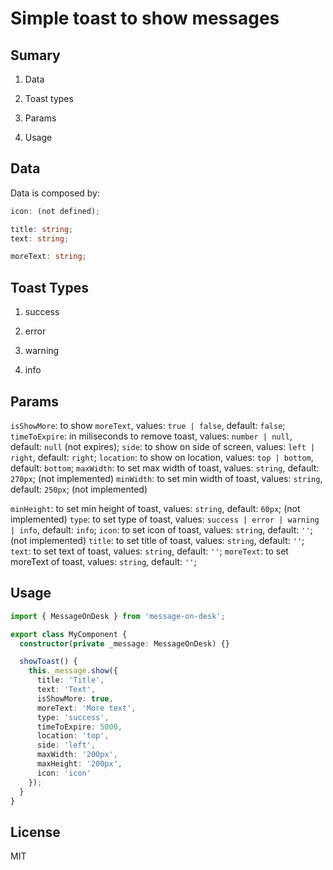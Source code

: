 # Simple toast to show messages

## Sumary

1. Data

2. Toast types

3. Params

4. Usage


## Data

Data is composed by:

```ts
icon: (not defined);

title: string;
text: string;

moreText: string;

```

## Toast Types

1. success

2. error

3. warning

4. info

## Params

`isShowMore`: to show `moreText`, values: `true | false`, default: `false`;
`timeToExpire`: in miliseconds to remove toast, values: `number | null`, default: `null` (not expires);
`side`: to show on side of screen, values: `left | right`, default: `right`;
`location`: to show on location, values: `top | bottom`, default: `bottom`;
`maxWidth`: to set max width of toast, values: `string`, default: `270px`; (not implemented)
`minWidth`: to set min width of toast, values: `string`, default: `250px`; (not implemented)
<!-- `maxHeight`: to set max height of toast, values: `string`, default: `300px`; (not implemented) -->
`minHeight`: to set min height of toast, values: `string`, default: `60px`; (not implemented)
`type`: to set type of toast, values: `success | error | warning | info`, default: `info`;
`icon`: to set icon of toast, values: `string`, default: `''`; (not implemented)
`title`: to set title of toast, values: `string`, default: `''`;
`text`: to set text of toast, values: `string`, default: `''`;
`moreText`: to set moreText of toast, values: `string`, default: `''`;
<!-- `onClose`: to set function to close toast, values: `() => void`, default: `null`; (not implemented) -->

## Usage

```ts
import { MessageOnDesk } from 'message-on-desk';

export class MyComponent {
  constructor(private _message: MessageOnDesk) {}

  showToast() {
    this._message.show({
      title: 'Title',
      text: 'Text',
      isShowMore: true,
      moreText: 'More text',
      type: 'success',
      timeToExpire: 5000,
      location: 'top',
      side: 'left',
      maxWidth: '200px',
      maxHeight: '200px',
      icon: 'icon'
    });
  }
}
```

## License

MIT




